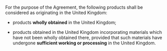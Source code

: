 For the purpose of the Agreement, the following products shall be considered as originating in the United Kingdom:

- products **wholly obtained** in the United Kingdom;

- products obtained in the United Kingdom incorporating materials which have not been wholly obtained there, provided that such materials have undergone **sufficient working or processing** in the United Kingdom.

